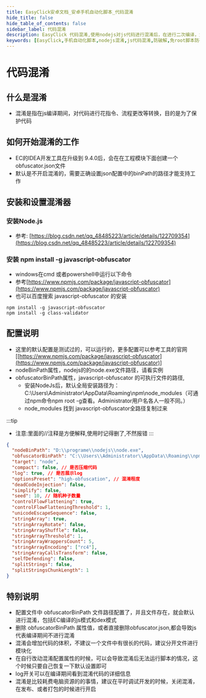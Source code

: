 ```yaml
---
title: EasyClick安卓文档_安卓手机自动化脚本_代码混淆
hide_title: false
hide_table_of_contents: false
sidebar_label: 代码混淆
description: EasyClick 代码混淆,使用nodejs对js代码进行混淆后，在进行二次编译，大大在增加安全性，防止破解卡密等
keywords: [EasyClick,手机自动化脚本,nodejs混淆,js代码混淆,防破解,免root脚本防破解]
---
```


# 代码混淆

## 什么是混淆
- 混淆是指在js编译期间，对代码进行花指令、流程更改等转换，目的是为了保护代码

## 如何开始混淆的工作
- EC的IDEA开发工具在升级到 9.4.0后，会在在工程模块下面创建一个 obfuscator.json文件
- 默认是不开启混淆的，需要正确设置json配置中的binPath的路径才能支持工作

## 安装和设置混淆器
### 安装Node.js
- 参考: [https://blog.csdn.net/qq_48485223/article/details/122709354](https://blog.csdn.net/qq_48485223/article/details/122709354)
### 安装 npm install -g javascript-obfuscator
- windows在cmd 或者powershell中运行以下命令
- 参考[https://www.npmjs.com/package/javascript-obfuscator](https://www.npmjs.com/package/javascript-obfuscator)
- 也可以百度搜索 javascript-obfuscator 的安装
```shell showLineNumbers
npm install -g javascript-obfuscator
npm install -g class-validator
```

## 配置说明
- 这里的默认配置是测试过的，可以运行的，更多配置可以参考工具的官网[[https://www.npmjs.com/package/javascript-obfuscator](https://www.npmjs.com/package/javascript-obfuscator)]
- nodeBinPath属性，nodejs的的node.exe文件路径，请看实例
- obfuscatorBinPath属性，javascript-obfuscator 的可执行文件的路径,
    - 安装NodeJs后，默认全局安装路径为：C:\Users\Administrator\AppData\Roaming\npm\node_modules（可通过npm命令npm root -g查看。Administrator用户名各人一般不同。）
    - node_modules 找到 javascript-obfuscator全路径复制过来

:::tip
- 注意:里面的//注释是方便解释,使用时记得删了,不然报错
  :::
```json showLineNumbers
{
  "nodeBinPath": "D:\\programe\\nodejs\\node.exe",
  "obfuscatorBinPath": "C:\\Users\\Administrator\\AppData\\Roaming\\npm\\node_modules\\javascript-obfuscator\\bin\\javascript-obfuscator",
  "target": "node",
  "compact": false, // 是否压缩代码
  "log": true, // 是否展示log
  "optionsPreset": "high-obfuscation", // 混淆程度
  "deadCodeInjection": false,
  "simplify": false,
  "seed": 10, // 随机种子数量
  "controlFlowFlattening": true,
  "controlFlowFlatteningThreshold": 1,
  "unicodeEscapeSequence": false,
  "stringArray": true,
  "stringArrayRotate": false,
  "stringArrayShuffle": false,
  "stringArrayThreshold": 1,
  "stringArrayWrappersCount": 5,
  "stringArrayEncoding": ["rc4"],
  "stringArrayCallsTransform": false,
  "selfDefending": false,
  "splitStrings": false,
  "splitStringsChunkLength": 1
}
```

## 特别说明
- 配置文件中 obfuscatorBinPath 文件路径配置了，并且文件存在，就会默认进行混淆，包括EC编译的js模式和dex模式
- 删除 obfuscatorBinPath 属性值，或者直接删除obfuscator.json,都会导致js代表编译期间不进行混淆
- 混淆会增加代码的体积，不建议一个文件中有很长的代码，建议分开文件进行模块化
- 在自行改动混淆配置属性的时候，可以会导致混淆后无法运行脚本的情况，这个时候只要自己恢复一下默认设置即可
- log开关可以在编译期间看到混淆代码的详细信息
- 混淆是比较耗费电脑资源的的事情，建议在平时调试开发的时候，关闭混淆，在发布、或者打包的时候进行开启





